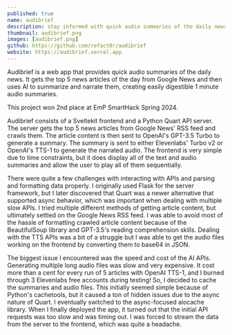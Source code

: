 ```yaml
---
published: true
name: audibrief
description: stay informed with quick audio summaries of the daily news.
thumbnail: audibrief.png
images: [audibrief.png]
github: https://github.com/refact0r/audibrief
website: https://audibrief.vercel.app
---
```


Audibrief is a web app that provides quick audio summaries of the daily news. It gets the top 5 news articles of the day from Google News and then uses AI to summarize and narrate them, creating  easily digestible 1 minute audio summaries.

This project won 2nd place at EmP SmartHack Spring 2024.

Audibrief consists of a Sveltekit frontend and a Python Quart API server. The server gets the top 5 news articles from Google News' RSS feed and crawls them. The article content is then sent to OpenAI's GPT-3.5 Turbo to generate a summary. The summary is sent to either Elevenlabs' Turbo v2 or OpenAI's TTS-1 to generate the narrated audio. The frontend is very simple due to time constraints, but it does display all of the text and audio summaries and allow the user to play all of them sequentially.

There were quite a few challenges with interacting with APIs and parsing and formatting data properly. I originally used Flask for the server framework, but I later discovered that Quart was a newer alternative that supported async behavior, which was important when dealing with multiple slow APIs. I tried multiple different methods of getting article content, but ultimately settled on the Google News RSS feed. I was able to avoid most of the hassle of formatting crawled article content because of the BeautifulSoup library and GPT-3.5's reading comprehension skills. Dealing with the TTS APIs was a bit of a struggle but I was able to get the audio files working on the frontend by converting them to base64 in JSON.

The biggest issue I encountered was the speed and cost of the AI APIs. Generating multiple long audio files was slow and very expensive. It cost more than a cent for every run of 5 articles with OpenAI TTS-1, and I burned through 3 Elevenlabs free accounts during testing! So, I decided to cache the summaries and audio files. This initially seemed simple because of Python's cachetools, but it caused a ton of hidden issues due to the async nature of Quart. I eventually switched to the async-focused aiocache library. When I finally deployed the app, it turned out that the initial API requests was too slow and was timing out. I was forced to stream the data from the server to the frontend, which was quite a headache.
